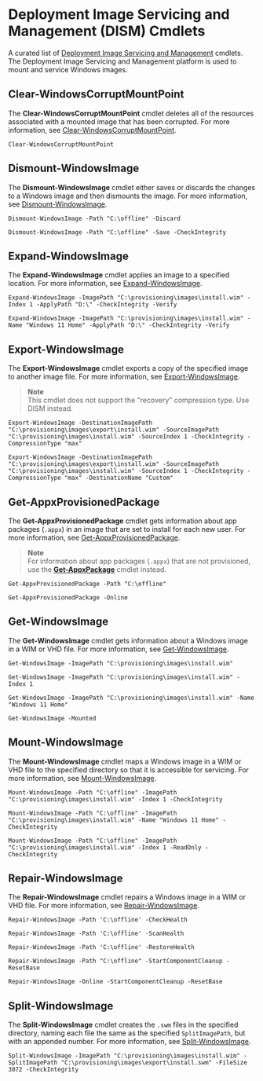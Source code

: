 # Deployment Image Servicing and Management (DISM) Cmdlets

A curated list of [Deployment Image Servicing and Management](https://learn.microsoft.com/powershell/module/dism/) cmdlets.
The Deployment Image Servicing and Management platform is used to mount and service Windows images.

## Clear-WindowsCorruptMountPoint

The **Clear-WindowsCorruptMountPoint** cmdlet deletes all of the resources associated with a mounted image that has been corrupted.
For more information, see [Clear-WindowsCorruptMountPoint](https://learn.microsoft.com/powershell/module/dism/clear-windowscorruptmountpoint).

```shell
Clear-WindowsCorruptMountPoint
```

## Dismount-WindowsImage

The **Dismount-WindowsImage** cmdlet either saves or discards the changes to a Windows image and then dismounts the image.
For more information, see [Dismount-WindowsImage](https://learn.microsoft.com/powershell/module/dism/dismount-windowsimage).

```shell
Dismount-WindowsImage -Path "C:\offline" -Discard
```

```shell
Dismount-WindowsImage -Path "C:\offline" -Save -CheckIntegrity
```

## Expand-WindowsImage

The **Expand-WindowsImage** cmdlet applies an image to a specified location.
For more information, see [Expand-WindowsImage](https://learn.microsoft.com/powershell/module/dism/expand-windowsimage).

```shell
Expand-WindowsImage -ImagePath "C:\provisioning\images\install.wim" -Index 1 -ApplyPath "D:\" -CheckIntegrity -Verify
```

```shell
Expand-WindowsImage -ImagePath "C:\provisioning\images\install.wim" -Name "Windows 11 Home" -ApplyPath "D:\" -CheckIntegrity -Verify
```

## Export-WindowsImage

The **Export-WindowsImage** cmdlet exports a copy of the specified image to another image file.
For more information, see [Export-WindowsImage](https://learn.microsoft.com/powershell/module/dism/export-windowsimage).

> **Note**\
> This cmdlet does not support the "recovery" compression type. Use DISM instead.

```shell
Export-WindowsImage -DestinationImagePath "C:\provisioning\images\export\install.wim" -SourceImagePath "C:\provisioning\images\install.wim" -SourceIndex 1 -CheckIntegrity -CompressionType "max"
```

```shell
Export-WindowsImage -DestinationImagePath "C:\provisioning\images\export\install.wim" -SourceImagePath "C:\provisioning\images\install.wim" -SourceIndex 1 -CheckIntegrity -CompressionType "max" -DestinationName "Custom"
```

## Get-AppxProvisionedPackage

The **Get-AppxProvisionedPackage** cmdlet gets information about app packages (`.appx`) in an image that are set to install for each new user.
For more information, see [Get-AppxProvisionedPackage](https://learn.microsoft.com/powershell/module/dism/get-appxprovisionedpackage).

> **Note**\
> For information about app packages (`.appx`) that are not provisioned, use the [**Get-AppxPackage**](appx.md#get-appxpackage) cmdlet instead.

```shell
Get-AppxProvisionedPackage -Path "C:\offline"
```

```shell
Get-AppxProvisionedPackage -Online
```

## Get-WindowsImage

The **Get-WindowsImage** cmdlet gets information about a Windows image in a WIM or VHD file.
For more information, see [Get-WindowsImage](https://learn.microsoft.com/powershell/module/dism/get-windowsimage).

```shell
Get-WindowsImage -ImagePath "C:\provisioning\images\install.wim"
```

```shell
Get-WindowsImage -ImagePath "C:\provisioning\images\install.wim" -Index 1
```

```shell
Get-WindowsImage -ImagePath "C:\provisioning\images\install.wim" -Name "Windows 11 Home"
```

```shell
Get-WindowsImage -Mounted
```

## Mount-WindowsImage

The **Mount-WindowsImage** cmdlet maps a Windows image in a WIM or VHD file to the specified directory so that it is accessible for servicing.
For more information, see [Mount-WindowsImage](https://learn.microsoft.com/powershell/module/dism/mount-windowsimage).

```shell
Mount-WindowsImage -Path "C:\offline" -ImagePath "C:\provisioning\images\install.wim" -Index 1 -CheckIntegrity
```

```shell
Mount-WindowsImage -Path "C:\offline" -ImagePath "C:\provisioning\images\install.wim" -Name "Windows 11 Home" -CheckIntegrity
```

```shell
Mount-WindowsImage -Path "C:\offline" -ImagePath "C:\provisioning\images\install.wim" -Index 1 -ReadOnly -CheckIntegrity
```
## Repair-WindowsImage

The **Repair-WindowsImage** cmdlet repairs a Windows image in a WIM or VHD file.
For more information, see [Repair-WindowsImage](https://learn.microsoft.com/powershell/module/dism/repair-windowsimage).

```shell
Repair-WindowsImage -Path 'C:\offline' -CheckHealth
```

```shell
Repair-WindowsImage -Path 'C:\offline' -ScanHealth
```

```shell
Repair-WindowsImage -Path 'C:\offline' -RestoreHealth
```

```shell
Repair-WindowsImage -Path "C:\offline" -StartComponentCleanup -ResetBase
```

```shell
Repair-WindowsImage -Online -StartComponentCleanup -ResetBase
```

## Split-WindowsImage

The **Split-WindowsImage** cmdlet creates the `.swm` files in the specified directory, naming each file the same as the specified `SplitImagePath`, but with an appended number.
For more information, see [Split-WindowsImage](https://learn.microsoft.com/powershell/module/dism/split-windowsimage).

```shell
Split-WindowsImage -ImagePath "C:\provisioning\images\install.wim" -SplitImagePath "C:\provisioning\images\export\install.swm" -FileSize 3072 -CheckIntegrity
```
